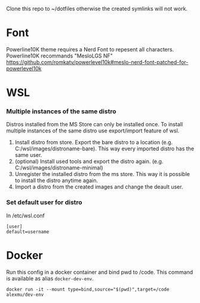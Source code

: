 Clone this repo to ~/dotfiles otherwise the created symlinks will not work.

# Font
Powerline10K theme requires a Nerd Font to repesent all characters. Powerline10K recommands "MesloLGS NF"
https://github.com/romkatv/powerlevel10k#meslo-nerd-font-patched-for-powerlevel10k
 
# WSL

### Multiple instances of the same distro
Distros installed from the MS Store can only be installed once. To install multiple instances of the same distro use export/import feature of wsl.

1. Install distro from store. Export the bare distro to a location (e.g. C:/wsl/images/distroname-bare). This way every imported distro has the same user.
2. (optional) Install used tools and export the distro again. (e.g. C:/wsl/images/distroname-minimal)
3. Unregister the installed distro from the ms store. This way it is possible to install the distro anytime again.
3. Import a distro from the created images and change the deault user.

### Set default user for distro
In /etc/wsl.conf
```
[user]
default=username
```
# Docker
Run this config in a docker container and bind pwd to /code. This command is available as alias `docker-dev-env`.
```docker
docker run -it --mount type=bind,source="$(pwd)",target=/code alexmu/dev-env
```

